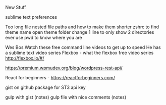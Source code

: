New Stuff

sublime text preferences

Too long file nested file paths
and how to make them shorter
zshrc to find theme name
open theme folder
change 1 line to only show 2 directories ever
use pwd to know where you are

Wes Bos
Watch these free command line videos to get up to speed
He has a sublime text video series
Flexbox - what the flexbox free video series
http://flexbox.io/#/

https://premium.wpmudev.org/blog/wordpress-rest-api/

React for beginners - https://reactforbeginners.com/

gist on github
package for ST3
api key

gulp with gist (notes)
gulp file with nice comments (notes)
